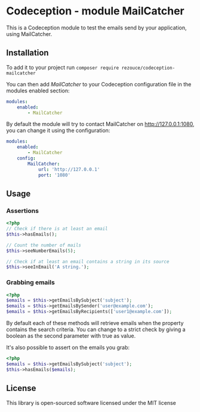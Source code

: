 # Codeception - module MailCatcher
This is a Codeception module to test the emails send by your application, using MailCatcher.

## Installation
To add it to your project run `composer require rezouce/codeception-mailcatcher`

You can then add *MailCatcher* to your Codeception configuration file in the modules enabled section:
```yaml
modules:
    enabled:
        - MailCatcher
```

By default the module will try to contact MailCatcher on http://127.0.0.1:1080, you can change it using the configuration:
```yaml
modules:
    enabled:
        - MailCatcher
    config:
        MailCatcher:
            url: 'http://127.0.0.1'
            port: '1080'
```

## Usage

### Assertions
```php
<?php
// Check if there is at least an email
$this->hasEmails();

// Count the number of mails
$this->seeNumberEmails(5);

// Check if at least an email contains a string in its source
$this->seeInEmail('A string.');
```

### Grabbing emails
```php
<?php
$emails = $this->getEmailsBySubject('subject');
$emails = $this->getEmailsBySender('user@example.com');
$emails = $this->getEmailsByRecipients(['user1@example.com']);
```
By default each of these methods will retrieve emails when the property contains the search criteria. 
You can change to a strict check by giving a boolean as the second parameter with true as value.

It's also possible to assert on the emails you grab:
```php
<?php
$emails = $this->getEmailsBySubject('subject');
$this->hasEmails($emails);
```

## License
This library is open-sourced software licensed under the MIT license
